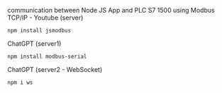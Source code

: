 communication between Node JS App and PLC S7 1500 using Modbus TCP/IP - Youtube (server)
```
npm install jsmodbus
```
ChatGPT (server1)
```
npm install modbus-serial
```
ChatGPT (server2 - WebSocket)
```
npm i ws
```